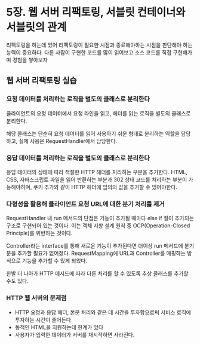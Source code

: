 # 5장. 웹 서버 리팩토링, 서블릿 컨테이너와 서블릿의 관계

리팩토링을 하는데 있어 리팩토링이 필요한 시점과 종료해야하는 시점을 판단해야 하는
능력이 중요하다. 다른 사람이 구현한 코드를 많이 읽어보고 소스 코드를 직접 구현해가며 경험을 쌓아보자

## 웹 서버 리팩토링 실습

### 요청 데이터를 처리하는 로직을 별도의 클래스로 분리한다

클라이언트의 요청 데이터에서 요청 라인을 읽고, 헤더를 읽는 로직을 별도의 클래스로 분리한다.

해당 클래스는 단순히 요청 데이터를 읽어 사용하기 쉬운 형태로 분리하는 역할을 담당하고,
실제 사용은 RequestHandler에서 담당한다.

### 응답 데이터를 처리하는 로직을 별도의 클래스로 분리한다

응답 데이터의 상태에 따라 적절한 HTTP 헤더를 처리하는 부분을 추가한다.
HTML, CSS, 자바스크립트 파일을 읽어 반환하는 부분과 302 상태 코드를 처리하는 부분이
가능해야하며, 쿠키 추가와 같이 HTTP 헤더에 임의의 값을 추가할 수 있어야한다.

### 다형성을 활용해 클라이언트 요청 URL에 대한 분기 처리를 제거

RequestHandler 내 run 메서드의 단점은 기능이 추가될 때마다 else if 절이 추가되는 구조로 구현되어 있는 것이다.
이는 객체 지향 설계 원칙 중 OCP(Operation-Closed Principle)를 위반하는 것이다.

Controller라는 interface를 통해 새로운 기능이 추가된다면 더이상 run 메서드에 분기문을 추가할 필요가 없어졌다.
RequestMapping에 URL과 Controller를 매핑하는 방식으로 기능을 추가할 수 있게 되었다.

한발 더 나아가 HTTP 메서드에 따라 다른 처리를 할 수 있도록 추상 클래스를 추가할 수도 있다.

### HTTP 웹 서버의 문제점

- HTTP 요청과 응답 헤더, 본문 처리와 같은 데 시간을 투자함으로써 서비스 로직에 투자하는 시간이 줄어든다
- 동적인 HTML을 지원하는데 한계가 있다
- 사용자가 입력한 데이터가 서버를 재시작하면 사라진다.